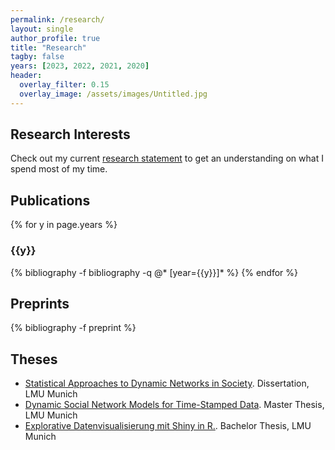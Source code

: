 ```yaml
---
permalink: /research/
layout: single
author_profile: true
title: "Research"
tagby: false
years: [2023, 2022, 2021, 2020]
header:
  overlay_filter: 0.15
  overlay_image: /assets/images/Untitled.jpg
---
```


## Research Interests

Check out my current <a href="/assets/pdf/rs_cornelius_fritz.pdf" target="_blank">research statement</a> to get an understanding on what I spend most of my time.

## Publications

{% for y in page.years %}

<h3 id="{{y}}" class="pubyear">

{{y}}

</h3>

{% bibliography -f bibliography -q @* [year={{y}}]\* %} {% endfor %}

## Preprints

{% bibliography -f preprint %}

## Theses

-   [Statistical Approaches to Dynamic Networks in Society](https://edoc.ub.uni-muenchen.de/30395/). Dissertation, LMU Munich
-   [Dynamic Social Network Models for Time-Stamped Data](https://epub.ub.uni-muenchen.de/60292/). Master Thesis, LMU Munich
-   [Explorative Datenvisualisierung mit Shiny in R.](https://epub.ub.uni-muenchen.de/29575/). Bachelor Thesis, LMU Munich
